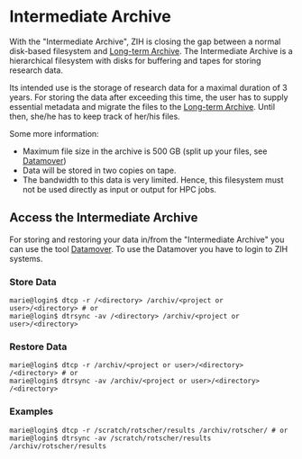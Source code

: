 # Intermediate Archive

With the "Intermediate Archive", ZIH is closing the gap between a normal disk-based filesystem and
[Long-term Archive](longterm_preservation.md). The Intermediate Archive is a hierarchical
filesystem with disks for buffering and tapes for storing research data.

Its intended use is the storage of research data for a maximal duration of 3 years. For storing the
data after exceeding this time, the user has to supply essential metadata and migrate the files to
the [Long-term Archive](longterm_preservation.md). Until then, she/he has to keep track of her/his
files.

Some more information:

- Maximum file size in the archive is 500 GB (split up your files, see
  [Datamover](../data_transfer/datamover.md))
- Data will be stored in two copies on tape.
- The bandwidth to this data is very limited. Hence, this filesystem
  must not be used directly as input or output for HPC jobs.

## Access the Intermediate Archive

For storing and restoring your data in/from the "Intermediate Archive" you can use the tool
[Datamover](../data_transfer/datamover.md). To use the Datamover you have to login to ZIH systems.

### Store Data

```console
marie@login$ dtcp -r /<directory> /archiv/<project or user>/<directory> # or
marie@login$ dtrsync -av /<directory> /archiv/<project or user>/<directory>
```

### Restore Data

```console
marie@login$ dtcp -r /archiv/<project or user>/<directory> /<directory> # or
marie@login$ dtrsync -av /archiv/<project or user>/<directory> /<directory>
```

### Examples

```console
marie@login$ dtcp -r /scratch/rotscher/results /archiv/rotscher/ # or
marie@login$ dtrsync -av /scratch/rotscher/results /archiv/rotscher/results
```
